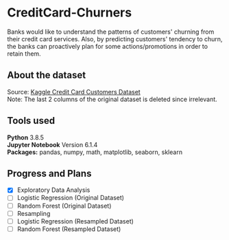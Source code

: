 # CreditCard-Churners
Banks would like to understand the patterns of customers' churning from their credit card services. Also, by predicting customers' tendency to churn, the banks can proactively plan for some actions/promotions in order to retain them.

## About the dataset
Source: [Kaggle Credit Card Customers Dataset](https://www.kaggle.com/sakshigoyal7/credit-card-customers)  
Note: The last 2 columns of the original dataset is deleted since irrelevant.

## Tools used
**Python** 3.8.5  
**Jupyter Notebook** Version 6.1.4  
**Packages:** pandas, numpy, math, matplotlib, seaborn, sklearn

## Progress and Plans
- [X] Exploratory Data Analysis
- [ ] Logistic Regression (Original Dataset)
- [ ] Random Forest (Original Dataset)
- [ ] Resampling
- [ ] Logistic Regression (Resampled Dataset)
- [ ] Random Forest (Resampled Dataset)
